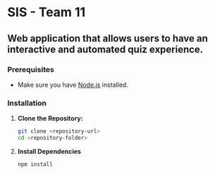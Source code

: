 # SIS - Team 11

## Web application that allows users to have an interactive and automated quiz experience.

### Prerequisites

- Make sure you have [Node.js](https://nodejs.org/) installed.

### Installation

1. **Clone the Repository:**

   ```bash
   git clone <repository-url>
   cd <repository-folder>

2. **Install Dependencies**

    ```bash
    npm install